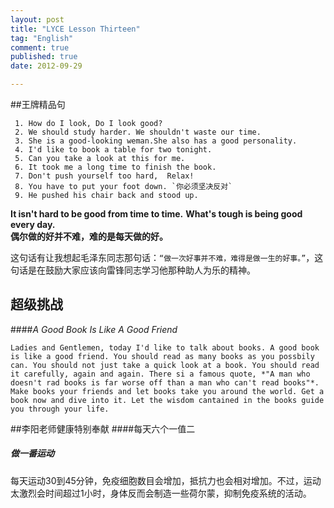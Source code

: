 ```yaml
---
layout: post
title: "LYCE Lesson Thirteen"
tag: "English"
comment: true
published: true
date: 2012-09-29

---
```

##王牌精品句
```
 1. How do I look, Do I look good?
 2. We should study harder. We shouldn't waste our time.
 3. She is a good-looking weman.She also has a good personality.
 4. I'd like to book a table for two tonight.
 5. Can you take a look at this for me.
 6. It took me a long time to finish the book.
 7. Don't push yourself too hard,  Relax!
 8. You have to put your foot down. `你必须坚决反对`
 9. He pushed his chair back and stood up.
```

**It isn't hard to be good from time to time.**
**What's tough is being good every day.**    
**偶尔做的好并不难，难的是每天做的好。**

这句话有让我想起毛泽东同志那句话：`“做一次好事并不难，难得是做一生的好事。”`，这句话是在鼓励大家应该向雷锋同志学习他那种助人为乐的精神。

## 超级挑战
####*A Good Book Is Like A Good Friend*
```
Ladies and Gentlemen, today I'd like to talk about books. A good book is like a good friend. You should read as many books as you possbily can. You should not just take a quick look at a book. You should read it carefully, again and again. There si a famous quote, *"A man who doesn't rad books is far worse off than a man who can't read books"*. Make books your friends and let books take you around the world. Get a book now and dive into it. Let the wisdom cantained in the books guide you through your life.
```

##李阳老师健康特别奉献
####每天六个一值二
##### *做一番运动*
每天运动30到45分钟，免疫细胞数目会增加，抵抗力也会相对增加。不过，运动太激烈会时间超过1小时，身体反而会制造一些荷尔蒙，抑制免疫系统的活动。